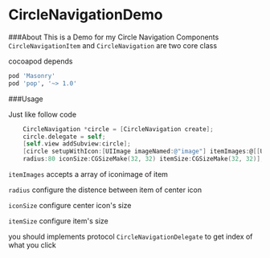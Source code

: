 # CircleNavigationDemo
###About
This is a Demo for my Circle Navigation Components
`CircleNavigationItem` and `CircleNavigation` are two core class

cocoapod depends
```ruby
pod 'Masonry'
pod 'pop', '~> 1.0'
```

###Usage

Just like follow code

```objective-c
    CircleNavigation *circle = [CircleNavigation create];
    circle.delegate = self;
    [self.view addSubview:circle];
    [circle setupWithIcon:[UIImage imageNamed:@"image"] itemImages:@[[UIImage imageNamed:@"image"], [UIImage imageNamed:@"image"], [UIImage imageNamed:@"image"], [UIImage imageNamed:@"image"]] 
    radius:80 iconSize:CGSizeMake(32, 32) itemSize:CGSizeMake(32, 32)];
```

`itemImages` accepts a array of iconimage of item

`radius` configure the distence between item of center icon

`iconSize` configure center icon's size

`itemSize` configure item's size

you should implements protocol `CircleNavigationDelegate` to get index of what you click

